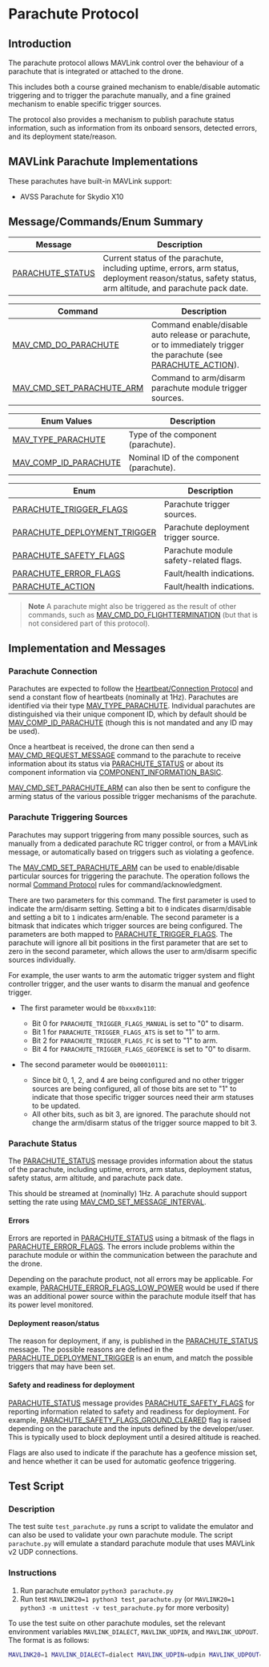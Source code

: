 # Parachute Protocol

## Introduction

The parachute protocol allows MAVLink control over the behaviour of a parachute that is integrated or attached to the drone.

This includes both a course grained mechanism to enable/disable automatic triggering and to trigger the parachute manually, and a fine grained mechanism to enable specific trigger sources.

The protocol also provides a mechanism to publish parachute status information, such as information from its onboard sensors, detected errors, and its deployment state/reason.

## MAVLink Parachute Implementations

These parachutes have built-in MAVLink support:

- AVSS Parachute for Skydio X10

## Message/Commands/Enum Summary

| Message                                                                                 | Description                                                                                                                                            |
| --------------------------------------------------------------------------------------- | ------------------------------------------------------------------------------------------------------------------------------------------------------ |
| <a id="PARACHUTE_STATUS"></a>[PARACHUTE_STATUS](../messages/common.md#PARACHUTE_STATUS) | Current status of the parachute, including uptime, errors, arm status, deployment reason/status, safety status, arm altitude, and parachute pack date. |

| Command                                                                                                            | Description                                                                                                                            |
| ------------------------------------------------------------------------------------------------------------------ | -------------------------------------------------------------------------------------------------------------------------------------- |
| <a id="MAV_CMD_DO_PARACHUTE"></a>[MAV_CMD_DO_PARACHUTE](../messages/common.md#MAV_CMD_DO_PARACHUTE)                | Command enable/disable auto release or parachute, or to immediately trigger the parachute (see [PARACHUTE_ACTION](#PARACHUTE_ACTION)). |
| <a id="MAV_CMD_SET_PARACHUTE_ARM"></a>[MAV_CMD_SET_PARACHUTE_ARM](../messages/common.md#MAV_CMD_SET_PARACHUTE_ARM) | Command to arm/disarm parachute module trigger sources.                                                                                |

| Enum Values                                                                                             | Description                              |
| ------------------------------------------------------------------------------------------------------- | ---------------------------------------- |
| <a id="MAV_TYPE_PARACHUTE"></a>[MAV_TYPE_PARACHUTE](../messages/minimal.md#MAV_TYPE_PARACHUTE)          | Type of the component (parachute).       |
| <a id="MAV_COMP_ID_PARACHUTE"></a>[MAV_COMP_ID_PARACHUTE](../messages/minimal.md#MAV_COMP_ID_PARACHUTE) | Nominal ID of the component (parachute). |

| Enum                                                                                                                        | Description                            |
| --------------------------------------------------------------------------------------------------------------------------- | -------------------------------------- |
| <a id="PARACHUTE_TRIGGER_FLAGS"></a>[PARACHUTE_TRIGGER_FLAGS](../messages/common.md#PARACHUTE_TRIGGER_FLAGS)                | Parachute trigger sources.             |
| <a id="PARACHUTE_DEPLOYMENT_TRIGGER"></a>[PARACHUTE_DEPLOYMENT_TRIGGER](../messages/common.md#PARACHUTE_DEPLOYMENT_TRIGGER) | Parachute deployment trigger source.   |
| <a id="PARACHUTE_SAFETY_FLAGS"></a>[PARACHUTE_SAFETY_FLAGS](../messages/common.md#PARACHUTE_SAFETY_FLAGS)                   | Parachute module safety-related flags. |
| <a id="PARACHUTE_ERROR_FLAGS"></a>[PARACHUTE_ERROR_FLAGS](../messages/common.md#PARACHUTE_ERROR_FLAGS)                      | Fault/health indications.              |
| <a id="PARACHUTE_ACTION"></a>[PARACHUTE_ACTION](../messages/common.md#PARACHUTE_ACTION)                                     | Fault/health indications.              |

> **Note** A parachute might also be triggered as the result of other commands, such as [MAV_CMD_DO_FLIGHTTERMINATION](../messages/common.md#MAV_CMD_DO_FLIGHTTERMINATION) (but that is not considered part of this protocol).

## Implementation and Messages

### Parachute Connection

Parachutes are expected to follow the [Heartbeat/Connection Protocol](https://github.com/mavlink/mavlink-devguide/blob/master/en/services/heartbeat.md) and send a constant flow of heartbeats (nominally at 1Hz). Parachutes are identified via their type [MAV_TYPE_PARACHUTE](#MAV_TYPE_PARACHUTE).
Individual parachutes are distinguished via their unique component ID, which by default should be [MAV_COMP_ID_PARACHUTE](#MAV_COMP_ID_PARACHUTE) (though this is not mandated and any ID may be used).

Once a heartbeat is received, the drone can then send a [MAV_CMD_REQUEST_MESSAGE](https://mavlink.io/en/messages/common.html#MAV_CMD_REQUEST_MESSAGE) command to the parachute to receive information about its status via [PARACHUTE_STATUS](#PARACHUTE_STATUS) or about its component information via [COMPONENT_INFORMATION_BASIC](.../messages/common.md#COMPONENT_INFORMATION_BASIC).

[MAV_CMD_SET_PARACHUTE_ARM](#MAV_CMD_SET_PARACHUTE_ARM) can also then be sent to configure the arming status of the various possible trigger mechanisms of the parachute.

### Parachute Triggering Sources

Parachutes may support triggering from many possible sources, such as manually from a dedicated parachute RC trigger control, or from a MAVLink message, or automatically based on triggers such as violating a geofence.

The [MAV_CMD_SET_PARACHUTE_ARM](#MAV_CMD_SET_PARACHUTE_ARM) can be used to enable/disable particular sources for triggering the parachute.
The operation follows the normal [Command Protocol](../services/command.md) rules for command/acknowledgment.

There are two parameters for this command.
The first parameter is used to indicate the arm/disarm setting.
Setting a bit to `0` indicates disarm/disable and setting a bit to `1` indicates arm/enable.
The second parameter is a bitmask that indicates which trigger sources are being configured.
The parameters are both mapped to [PARACHUTE_TRIGGER_FLAGS](#PARACHUTE_TRIGGER_FLAGS).
The parachute will ignore all bit positions in the first parameter that are set to zero in the second parameter, which allows the user to arm/disarm specific sources individually.

For example, the user wants to arm the automatic trigger system and flight controller trigger, and the user wants to disarm the manual and geofence trigger.

- The first parameter would be `0bxxx0x110`:

  - Bit 0 for `PARACHUTE_TRIGGER_FLAGS_MANUAL` is set to "0" to disarm.
  - Bit 1 for `PARACHUTE_TRIGGER_FLAGS_ATS` is set to "1" to arm.
  - Bit 2 for `PARACHUTE_TRIGGER_FLAGS_FC` is set to "1" to arm.
  - Bit 4 for `PARACHUTE_TRIGGER_FLAGS_GEOFENCE` is set to "0" to disarm.

- The second parameter would be `0b00010111`:

  - Since bit 0, 1, 2, and 4 are being configured and no other trigger sources are being configured, all of those bits are set to "1" to indicate that those specific trigger sources need their arm statuses to be updated.
  - All other bits, such as bit 3, are ignored. The parachute should not change the arm/disarm status of the trigger source mapped to bit 3.

### Parachute Status

The [PARACHUTE_STATUS](#PARACHUTE_STATUS) message provides information about the status of the parachute, including uptime, errors, arm status, deployment status, safety status, arm altitude, and parachute pack date.

This should be streamed at (nominally) 1Hz.
A parachute should support setting the rate using [MAV_CMD_SET_MESSAGE_INTERVAL](../messages/common.md#MAV_CMD_SET_MESSAGE_INTERVAL).

#### Errors

Errors are reported in [PARACHUTE_STATUS](#PARACHUTE_STATUS) using a bitmask of the flags in [PARACHUTE_ERROR_FLAGS](#PARACHUTE_ERROR_FLAGS).
The errors include problems within the parachute module or within the communication between the parachute and the drone.

Depending on the parachute product, not all errors may be applicable.
For example, [PARACHUTE_ERROR_FLAGS_LOW_POWER](#PARACHUTE_ERROR_FLAGS_LOW_POWER) would be used if there was an additional power source within the parachute module itself that has its power level monitored.

#### Deployment reason/status

The reason for deployment, if any, is published in the [PARACHUTE_STATUS](#PARACHUTE_STATUS) message.
The possible reasons are defined in the [PARACHUTE_DEPLOYMENT_TRIGGER](#PARACHUTE_DEPLOYMENT_TRIGGER) is an enum, and match the possible triggers that may have been set.

#### Safety and readiness for deployment

[PARACHUTE_STATUS](#PARACHUTE_STATUS) message provides [PARACHUTE_SAFETY_FLAGS](#PARACHUTE_SAFETY_FLAGS) for reporting information related to safety and readiness for deployment.
For example, [PARACHUTE_SAFETY_FLAGS_GROUND_CLEARED](#PARACHUTE_SAFETY_FLAGS_GROUND_CLEARED) flag is raised depending on the parachute and the inputs defined by the developer/user. This is typically used to block deployment until a desired altitude is reached.

Flags are also used to indicate if the parachute has a geofence mission set, and hence whether it can be used for automatic geofence triggering.

## Test Script

### Description

The test suite `test_parachute.py` runs a script to validate the emulator and can also be used to validate your own parachute module.
The script `parachute.py` will emulate a standard parachute module that uses MAVLink v2 UDP connections.

### Instructions

1. Run parachute emulator `python3 parachute.py`
2. Run test `MAVLINK20=1 python3 test_parachute.py` (or `MAVLINK20=1 python3 -m unittest -v test_parachute.py` for more verbosity)

To use the test suite on other parachute modules, set the relevant environment variables `MAVLINK_DIALECT`, `MAVLINK_UDPIN`, and `MAVLINK_UDPOUT`.
The format is as follows:

```sh
MAVLINK20=1 MAVLINK_DIALECT=dialect MAVLINK_UDPIN=udpin MAVLINK_UDPOUT=udpout python3 test_parachute.py
```
